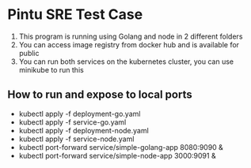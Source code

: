 # Pintu SRE Test Case

1. This program is running using Golang and node in 2 different folders
2. You can access image registry from docker hub and is available for public
3. You can run both services on the kubernetes cluster, you can use minikube to run this

## How to run and expose to local ports
 - kubectl apply -f deployment-go.yaml
 - kubectl apply -f service-go.yaml
 - kubectl apply -f deployment-node.yaml
 - kubectl apply -f service-node.yaml
 - kubectl port-forward service/simple-golang-app 8080:9090 & 
 - kubectl port-forward service/simple-node-app 3000:9091 & 


